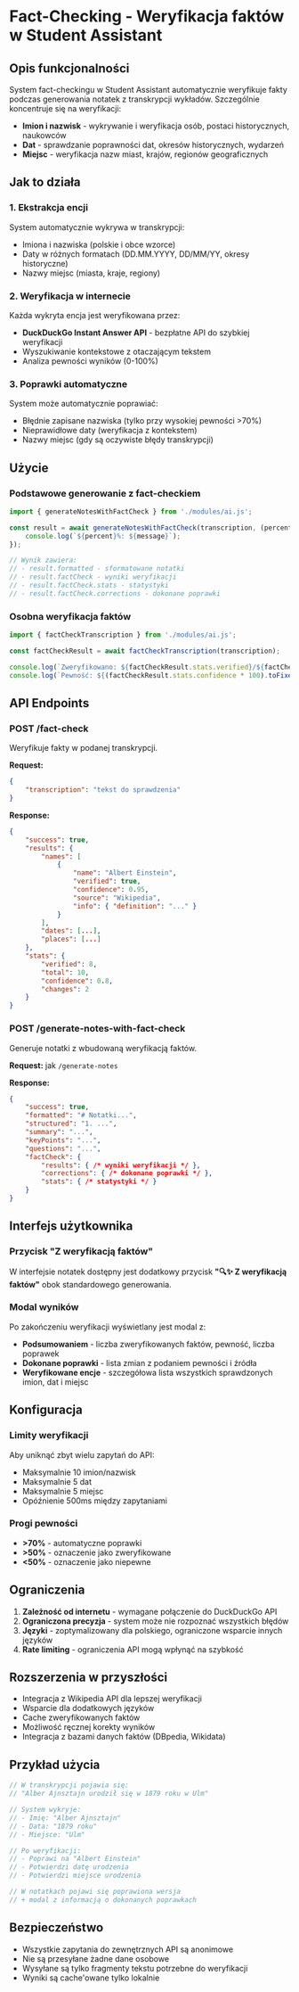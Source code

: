# Fact-Checking - Weryfikacja faktów w Student Assistant

## Opis funkcjonalności

System fact-checkingu w Student Assistant automatycznie weryfikuje fakty podczas generowania notatek z transkrypcji wykładów. Szczególnie koncentruje się na weryfikacji:

- **Imion i nazwisk** - wykrywanie i weryfikacja osób, postaci historycznych, naukowców
- **Dat** - sprawdzanie poprawności dat, okresów historycznych, wydarzeń
- **Miejsc** - weryfikacja nazw miast, krajów, regionów geograficznych

## Jak to działa

### 1. Ekstrakcja encji
System automatycznie wykrywa w transkrypcji:
- Imiona i nazwiska (polskie i obce wzorce)
- Daty w różnych formatach (DD.MM.YYYY, DD/MM/YY, okresy historyczne)
- Nazwy miejsc (miasta, kraje, regiony)

### 2. Weryfikacja w internecie
Każda wykryta encja jest weryfikowana przez:
- **DuckDuckGo Instant Answer API** - bezpłatne API do szybkiej weryfikacji
- Wyszukiwanie kontekstowe z otaczającym tekstem
- Analiza pewności wyników (0-100%)

### 3. Poprawki automatyczne
System może automatycznie poprawiać:
- Błędnie zapisane nazwiska (tylko przy wysokiej pewności >70%)
- Nieprawidłowe daty (weryfikacja z kontekstem)
- Nazwy miejsc (gdy są oczywiste błędy transkrypcji)

## Użycie

### Podstawowe generowanie z fact-checkiem
```javascript
import { generateNotesWithFactCheck } from './modules/ai.js';

const result = await generateNotesWithFactCheck(transcription, (percent, message) => {
    console.log(`${percent}%: ${message}`);
});

// Wynik zawiera:
// - result.formatted - sformatowane notatki
// - result.factCheck - wyniki weryfikacji
// - result.factCheck.stats - statystyki
// - result.factCheck.corrections - dokonane poprawki
```

### Osobna weryfikacja faktów
```javascript
import { factCheckTranscription } from './modules/ai.js';

const factCheckResult = await factCheckTranscription(transcription);

console.log(`Zweryfikowano: ${factCheckResult.stats.verified}/${factCheckResult.stats.total}`);
console.log(`Pewność: ${(factCheckResult.stats.confidence * 100).toFixed(1)}%`);
```

## API Endpoints

### POST /fact-check
Weryfikuje fakty w podanej transkrypcji.

**Request:**
```json
{
    "transcription": "tekst do sprawdzenia"
}
```

**Response:**
```json
{
    "success": true,
    "results": {
        "names": [
            {
                "name": "Albert Einstein",
                "verified": true,
                "confidence": 0.95,
                "source": "Wikipedia",
                "info": { "definition": "..." }
            }
        ],
        "dates": [...],
        "places": [...]
    },
    "stats": {
        "verified": 8,
        "total": 10,
        "confidence": 0.8,
        "changes": 2
    }
}
```

### POST /generate-notes-with-fact-check
Generuje notatki z wbudowaną weryfikacją faktów.

**Request:** jak `/generate-notes`

**Response:** 
```json
{
    "success": true,
    "formatted": "# Notatki...",
    "structured": "1. ...",
    "summary": "...",
    "keyPoints": "...",
    "questions": "...",
    "factCheck": {
        "results": { /* wyniki weryfikacji */ },
        "corrections": { /* dokonane poprawki */ },
        "stats": { /* statystyki */ }
    }
}
```

## Interfejs użytkownika

### Przycisk "Z weryfikacją faktów"
W interfejsie notatek dostępny jest dodatkowy przycisk **"🔍✨ Z weryfikacją faktów"** obok standardowego generowania.

### Modal wyników
Po zakończeniu weryfikacji wyświetlany jest modal z:
- **Podsumowaniem** - liczba zweryfikowanych faktów, pewność, liczba poprawek
- **Dokonane poprawki** - lista zmian z podaniem pewności i źródła
- **Weryfikowane encje** - szczegółowa lista wszystkich sprawdzonych imion, dat i miejsc

## Konfiguracja

### Limity weryfikacji
Aby uniknąć zbyt wielu zapytań do API:
- Maksymalnie 10 imion/nazwisk
- Maksymalnie 5 dat  
- Maksymalnie 5 miejsc
- Opóźnienie 500ms między zapytaniami

### Progi pewności
- **>70%** - automatyczne poprawki
- **>50%** - oznaczenie jako zweryfikowane
- **<50%** - oznaczenie jako niepewne

## Ograniczenia

1. **Zależność od internetu** - wymagane połączenie do DuckDuckGo API
2. **Ograniczona precyzja** - system może nie rozpoznać wszystkich błędów
3. **Języki** - zoptymalizowany dla polskiego, ograniczone wsparcie innych języków
4. **Rate limiting** - ograniczenia API mogą wpłynąć na szybkość

## Rozszerzenia w przyszłości

- Integracja z Wikipedia API dla lepszej weryfikacji
- Wsparcie dla dodatkowych języków
- Cache zweryfikowanych faktów
- Możliwość ręcznej korekty wyników
- Integracja z bazami danych faktów (DBpedia, Wikidata)

## Przykład użycia

```javascript
// W transkrypcji pojawia się:
// "Alber Ajnsztajn urodził się w 1879 roku w Ulm"

// System wykryje:
// - Imię: "Alber Ajnsztajn" 
// - Data: "1879 roku"
// - Miejsce: "Ulm"

// Po weryfikacji:
// - Poprawi na "Albert Einstein"
// - Potwierdzi datę urodzenia
// - Potwierdzi miejsce urodzenia

// W notatkach pojawi się poprawiona wersja
// + modal z informacją o dokonanych poprawkach
```

## Bezpieczeństwo

- Wszystkie zapytania do zewnętrznych API są anonimowe
- Nie są przesyłane żadne dane osobowe
- Wysyłane są tylko fragmenty tekstu potrzebne do weryfikacji
- Wyniki są cache'owane tylko lokalnie